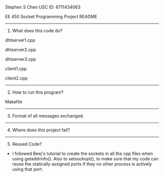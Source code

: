 Stephen S Chen
USC ID: 6711434063

EE 450 Socket Programming Project README

***************************************************************
1. What does this code do?

dhtserver1.cpp


dhtserver2.cpp


dhtserver3.cpp


client1.cpp


client2.cpp




***************************************************************
2. How to run this program?

Makefile



***************************************************************
3. Format of all messages exchanged.




***************************************************************
4. Where does this project fail?



***************************************************************
5. Reused Code?
- I followed Beej's tutorial to create the sockets in all the cpp
files when using getaddrinfo(). Also to setsockopt(), to make sure
that my code can reuse the statically assigned ports if they no
other process is actively using that port.
